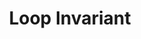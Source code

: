 ---
title: "Loop Invariant"
published: true
morea_id: reading-screencast-2b
morea_summary: "Loop invariant example"
morea_type: reading
morea_sort_order: 2
morea_url: http://youtu.be/t1ranlQmofQ
morea_labels:
 - Screencast
 - 6 min
---
